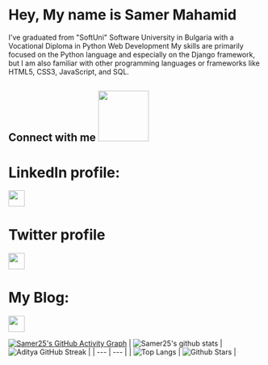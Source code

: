 # Hey, My name is Samer Mahamid

I've graduated from "SoftUni" Software University in Bulgaria with a Vocational Diploma in Python Web Development
My skills are primarily focused on the Python language and especially on the Django framework, but I am also familiar with other programming languages or frameworks like HTML5, CSS3, JavaScript, and SQL.


<h2> Connect with me <img src='https://raw.githubusercontent.com/ShahriarShafin/ShahriarShafin/main/Assets/handshake.gif' width="100px"> </h2>

# LinkedIn profile:

<a href = 'www.linkedin.com/in/samer-mahamid-6160261a6m'> <img width = '32px' align= 'center' src="https://raw.githubusercontent.com/rahulbanerjee26/githubAboutMeGenerator/main/icons/linked-in-alt.svg"/></a> 

# Twitter profile

<a href = 'https://www.twitter.com/Nsamer_mahamid'> <img width = '32px' align= 'center' src="https://raw.githubusercontent.com/rahulbanerjee26/githubAboutMeGenerator/main/icons/twitter.svg"/></a> 



# My Blog:

<a href = 'https://sammy-code.com'> <img width = '32px' align= 'center' src="https://www.svgrepo.com/show/185785/blog.svg"/></a> 


[![Samer25's GitHub Activity Graph](https://activity-graph.herokuapp.com/graph?username=samer25&theme=tokyonight)](https://git.io/praveenscience)
| ![Samer25's github stats](https://github-readme-stats.vercel.app/api?username=samer25&show_icons=true&theme=tokyonight) | ![Aditya GitHub Streak](https://github-readme-streak-stats.herokuapp.com/?user=samer25&theme=tokyonight) |
| --- | --- |
| ![Top Langs](https://github-readme-stats.vercel.app/api/top-langs/?username=samer25&theme=tokyonight) | ![Github Stars](https://github-readme-stats.vercel.app/api?username=samer25&show_icons=true&locale=en&count_private=true&hide_rank=true&custom_title=My%20GitHub%20Stats&disable_animations=true&theme=tokyonight) |

